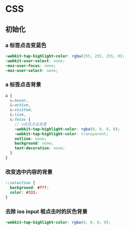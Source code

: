 # CSS

## 初始化

### a 标签点击变蓝色

```scss
-webkit-tap-highlight-color: rgba(255, 255, 255, 0);
-webkit-user-select: none;
-moz-user-focus: none;
-moz-user-select: none;
```

### a 标签点击背景

```scss
a {
  &:hover,
  &:active,
  &:visited,
  &:link,
  &:focus {
    // a标签点击背景
    -webkit-tap-highlight-color: rgba(0, 0, 0, 0);
    -webkit-tap-highlight-color: transparent;
    outline: none;
    background: none;
    text-decoration: none;
  }
}
```

### 改变选中内容的背景

```scss
::selection {
  background: #fff;
  color: #333;
}
```

### 去除 ios input 框点击时的灰色背景

```scss
-webkit-tap-highlight-color: rgba(0, 0, 0, 0);
```

